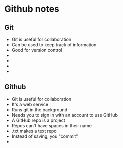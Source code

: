# Github notes



## Git
* Git is useful for collaboration
* Can be used to keep track of information 
* Good for version control
* 
* 
* 
* 

## Github
* Git is useful for collaboration
* It's a web service 
* Runs git in the background
* Needs you to sign in with an account to use GitHub
* A GitHub repo is a project
* Repos can't have spaces in their name
* .txt makes a text repo
* Instead of saving, you "commit"
*  
